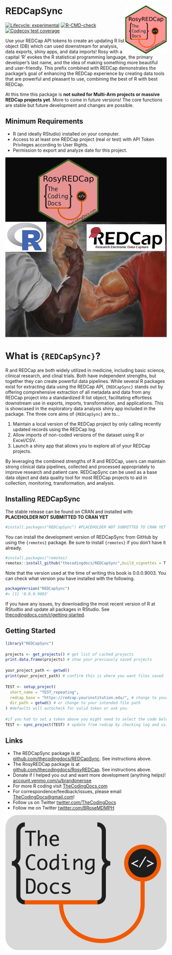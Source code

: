 
# REDCapSync <img src="man/figures/logo.png" align="right" height="150" />

<!-- badges: start -->

[![Lifecycle:
experimental](https://img.shields.io/badge/lifecycle-experimental-orange.svg)](https://lifecycle.r-lib.org/articles/stages.html#experimental)
[![R-CMD-check](https://github.com/thecodingdocs/REDCapSync/actions/workflows/R-CMD-check.yaml/badge.svg)](https://github.com/thecodingdocs/REDCapSync/actions/workflows/R-CMD-check.yaml)
[![Codecov test
coverage](https://codecov.io/gh/thecodingdocs/REDCapSync/graph/badge.svg)](https://app.codecov.io/gh/thecodingdocs/REDCapSync)
<!-- badges: end -->

Use your REDCap API tokens to create an updating R list object (DB)
which can used downstream for analysis, data exports, shiny apps, and
data imports! Rosy with a capital ‘R’ evokes the R statistical
programming language, the primary developer’s last name, and the idea of
making something more beautiful and user-friendly. This prefix combined
with REDCap demonstrates the package’s goal of enhancing the REDCap
experience by creating data tools that are powerful and pleasant to use,
combining the best of R with best REDCap.

At this time this package is **not suited for Multi-Arm projects or
massive REDCap projects yet**. More to come in future versions! The core
functions are stable but future development and changes are possible.

## Minimum Requirements

- R (and ideally RStudio) installed on your computer.
- Access to at least one REDCap project (real or test) with API Token
  Privileges according to User Rights.
- Permission to export and analyze date for this project.

![](man/figures/cover.jpg)

# What is `{REDCapSync}`?

R and REDCap are both widely utilized in medicine, including basic
science, clinical research, and clinal trials. Both have independent
strengths, but together they can create powerful data pipelines. While
several R packages exist for extracting data using the REDCap API,
`{REDCapSync}` stands out by offering comprehensive extraction of all
metadata and data from any REDCap project into a standardized R list
object, facilitating effortless downstream use in exports, imports,
transformation, and applications. This is showcased in the exploratory
data analysis shiny app included in the package. The three core aims of
`{REDCapSync}` are to…

1.  Maintain a local version of the REDCap project by only calling
    recently updated records using the REDCap log.
2.  Allow imports of non-coded versions of the dataset using R or
    Excel/CSV.
3.  Launch a shiny app that allows you to explore all of your REDCap
    projects.

By leveraging the combined strengths of R and REDCap, users can maintain
strong clinical data pipelines, collected and processed appropriately to
improve research and patient care. REDCapSync can be used as a base data
object and data quality tool for most REDCap projects to aid in
collection, monitoring, transformation, and analysis.

## Installing REDCapSync

The stable release can be found on CRAN and installed with:
**PLACEHOLDER NOT SUBMITTED TO CRAN YET**

``` r
#install.packages("REDCapSync") #PLACEHOLDER NOT SUBMITTED TO CRAN YET
```

You can install the development version of REDCapSync from GitHub by
using the `{remotes}` package. Be sure to install `{remotes}` if you
don’t have it already.

``` r
#install.packages("remotes)
remotes::install_github("thecodingdocs/REDCapSync",build_vignettes = T,build_manual = T)
```

Note that the version used at the time of writing this book is
0.0.0.9003. You can check what version you have installed with the
following.

``` r
packageVersion("REDCapSync")
#> [1] '0.0.0.9003'
```

If you have any issues, try downloading the most recent version of R at
RStudtio and update all packages in RStudio. See
[thecodingdocs.com/r/getting-started](https://www.thecodingdocs.com/r/getting-started "R Getting Started").

## Getting Started

``` r
library("REDCapSync")

projects <- get_projects() # get list of cached projects
print.data.frame(projects) # show your previously saved projects

your_project_path <- getwd()
print(your_project_path) # confirm this is where you want files saved

TEST <- setup_project(
  short_name = "TEST_repeating",
  redcap_base = "https://redcap.yourinstitution.edu/", # change to your institutions link (stop at ".edu/")
  dir_path = getwd() # or change to your intended file path
) #defaults will autocheck for valid token or ask you.

#if you had to set a token above you might need to select the code below again for it to run
TEST <- sync_project(TEST) # update from redcap by checking log and using saved object 
```

## Links

- The REDCapSync package is at
  [github.com/thecodingdocs/REDCapSync](https://github.com/thecodingdocs/REDCapSync "REDCapSync R package").
  See instructions above.
- The RosyREDCap package is at
  [github.com/thecodingdocs/RosyREDCap](https://github.com/thecodingdocs/RosyREDCap "RosyREDCap R package").
  See instructions above.
- Donate if I helped you out and want more development (anything helps)!
  [account.venmo.com/u/brandonerose](https://account.venmo.com/u/brandonerose "Venmo Donation")
- For more R coding visit
  [TheCodingDocs.com](https://www.thecodingdocs.com/ "TheCodingDocs.com")
- For correspondence/feedback/issues, please email
  <TheCodingDocs@gmail.com>!
- Follow us on Twitter
  [twitter.com/TheCodingDocs](https://twitter.com/TheCodingDocs "TheCodingDocs Twitter")
- Follow me on Twitter
  [twitter.com/BRoseMDMPH](https://twitter.com/BRoseMDMPH "BRoseMDMPH Twitter")

[![TheCodingDocs.com](man/figures/TCD.png)](http://www.thecodingdocs.com)
